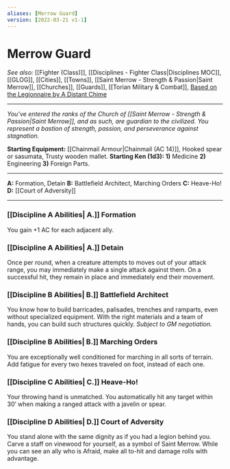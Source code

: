```yaml
---
aliases: [Merrow Guard]
version: [2022-03-21 v1-1]
---
```

# Merrow Guard
*See also:* [[Fighter (Class)]], [[Disciplines - Fighter Class|Disciplines MOC]], [[GLOG]], [[Cities]], [[Towns]], [[Saint Merrow - Strength & Passion|Saint Merrow]], [[Churches]], [[Guards]], [[Torian Military & Combat]], [Based on the Legionnaire by A Distant Chime](https://espharel.blogspot.com/2020/01/glog-fighter-disciplines-bravo.html)
___
*You’ve entered the ranks of the Church of [[Saint Merrow - Strength & Passion|Saint Merrow]], and as such, are guardian to the civilized. You represent a bastion of strength, passion, and perseverance against stagnation.*

**Starting Equipment:** [[Chainmail Armour|Chainmail (AC 14)]], Hooked spear or sasumata, Trusty wooden mallet.
**Starting Ken (1d3): 1)** Medicine **2)** Engineering **3)** Foreign Parts.
___
**A:** Formation, Detain
**B:** Battlefield Architect, Marching Orders
**C:** Heave-Ho!
**D:** [[Court of Adversity]]
___

### [[Discipline A Abilities| A.]] Formation
You gain +1 AC for each adjacent ally.

### [[Discipline A Abilities| A.]] Detain
Once per round, when a creature attempts to moves out of your attack range, you may immediately make a single attack against them. On a successful hit, they remain in place and immediately end their movement.

### [[Discipline B Abilities| B.]] Battlefield Architect
You know how to build barricades, palisades, trenches and ramparts, even without specialized equipment. With the right materials and a team of hands, you can build such structures quickly. *Subject to GM negotiation.*

### [[Discipline B Abilities| B.]] Marching Orders
You are exceptionally well conditioned for marching in all sorts of terrain. Add fatigue for every two hexes traveled on foot, instead of each one.

### [[Discipline C Abilities| C.]] Heave-Ho!
Your throwing hand is unmatched. You automatically hit any target within 30’ when making a ranged attack with a javelin or spear.

### [[Discipline D Abilities| D.]] Court of Adversity
You stand alone with the same dignity as if you had a legion behind you. Carve a staff on vinewood for yourself, as a symbol of Saint Merrow. While you can see an ally who is Afraid, make all to-hit and damage rolls with advantage.